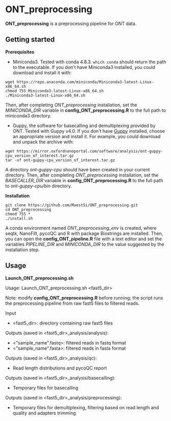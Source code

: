 # ONT_preprocessing
**ONT_preprocessing** is a preprocessing pipeline for ONT data.

## Getting started

**Prerequisites**

* Miniconda3.
Tested with conda 4.8.3.
```which conda``` should return the path to the executable.
If you don't have Miniconda3 installed, you could download and install it with:
```
wget https://repo.anaconda.com/miniconda/Miniconda3-latest-Linux-x86_64.sh
chmod 755 Miniconda3-latest-Linux-x86_64.sh
./Miniconda3-latest-Linux-x86_64.sh
```

Then, after completing _ONT_preprocessing_ installation, set the _MINICONDA_DIR_ variable in **config_ONT_preprocessing.R** to the full path to miniconda3 directory.

* Guppy, the software for basecalling and demultiplexing provided by ONT. Tested with Guppy v4.0.
If you don't have [Guppy](https://community.nanoporetech.com/downloads) installed, choose an appropriate version and install it.
For example, you could download and unpack the archive with:
```
wget https://mirror.oxfordnanoportal.com/software/analysis/ont-guppy-cpu_version_of_interest.tar.gz
tar -xf ont-guppy-cpu_version_of_interest.tar.gz
```
A directory _ont-guppy-cpu_ should have been created in your current directory.
Then, after completing _ONT_preprocessing_ installation, set the _BASECALLER_DIR_ variable in **config_ONT_preprocessing.R** to the full path to _ont-guppy-cpu/bin_ directory.

**Installation**

```
git clone https://github.com/MaestSi/ONT_preprocessing.git
cd ONT_preprocessing
chmod 755 *
./install.sh
```

A conda environment named _ONT_preprocessing\_env_ is created, where seqtk, NanoFilt, pycoQC and R with package Biostrings are installed.
Then, you can open the **config_ONT_pipeline.R** file with a text editor and set the variables _PIPELINE_DIR_ and _MINICONDA_DIR_ to the value suggested by the installation step.

## Usage
**Launch_ONT_preprocessing.sh**

Usage:
Launch_ONT_preprocessing.sh \<fast5_dir\>

Note: modify **config_ONT_preprocessing.R** before running; the script runs the preprocessing pipeline from raw fast5 files to filtered reads.

Input
* \<fast5_dir\>: directory containing raw fast5 files

Outputs (saved in \<fast5_dir\>\_analysis/analysis):

* \<"sample_name".fastq\>: filtered reads in fastq format
* \<"sample_name".fasta\>: filtered reads in fasta format

Outputs (saved in \<fast5_dir\>\_analysis/qc):
* Read length distributions and pycoQC report

Outputs (saved in \<fast5_dir\>\_analysis/basecalling):
* Temporary files for basecalling

Outputs (saved in \<fast5_dir\>\_analysis/preprocessing):
* Temporary files for demultiplexing, filtering based on read length and quality and adapters trimming

